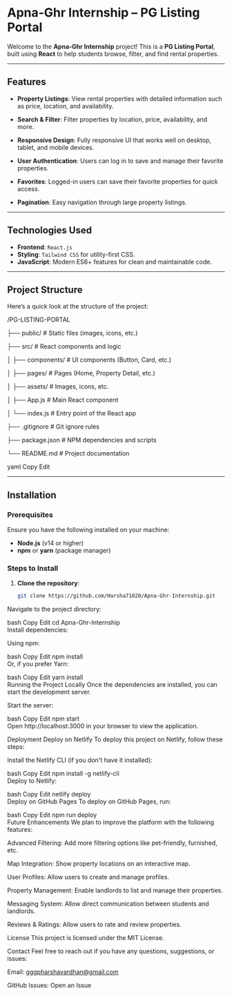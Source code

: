 # Apna-Ghr Internship – PG Listing Portal

Welcome to the **Apna-Ghr Internship** project! This is a **PG Listing Portal**, built using **React** to help students browse, filter, and find rental properties.

---

## Features

- **Property Listings**: View rental properties with detailed information such as price, location, and availability.  

- **Search & Filter**: Filter properties by location, price, availability, and more.  

- **Responsive Design**: Fully responsive UI that works well on desktop, tablet, and mobile devices.  

- **User Authentication**: Users can log in to save and manage their favorite properties.  

- **Favorites**: Logged-in users can save their favorite properties for quick access.  

- **Pagination**: Easy navigation through large property listings.  

---

## Technologies Used

- **Frontend**: `React.js`  
- **Styling**: `Tailwind CSS` for utility-first CSS.  
- **JavaScript**: Modern ES6+ features for clean and maintainable code.  

---

## Project Structure

Here’s a quick look at the structure of the project:

/PG-LISTING-PORTAL

├── public/ # Static files (images, icons, etc.)

├── src/ # React components and logic

│ ├── components/ # UI components (Button, Card, etc.)

│ ├── pages/ # Pages (Home, Property Detail, etc.)

│ ├── assets/ # Images, icons, etc.

│ ├── App.js # Main React component

│ └── index.js # Entry point of the React app

├── .gitignore # Git ignore rules

├── package.json # NPM dependencies and scripts

└── README.md # Project documentation


yaml
Copy
Edit

---

## Installation

### Prerequisites

Ensure you have the following installed on your machine:

- **Node.js** (v14 or higher)  
- **npm** or **yarn** (package manager)  

### Steps to Install

1. **Clone the repository**:

   ```bash
   git clone https://github.com/Harsha71020/Apna-Ghr-Internship.git  
Navigate to the project directory:

bash
Copy
Edit
cd Apna-Ghr-Internship  
Install dependencies:

Using npm:

bash
Copy
Edit
npm install  
Or, if you prefer Yarn:

bash
Copy
Edit
yarn install  
Running the Project Locally
Once the dependencies are installed, you can start the development server.

Start the server:

bash
Copy
Edit
npm start  
Open http://localhost:3000 in your browser to view the application.

Deployment
Deploy on Netlify
To deploy this project on Netlify, follow these steps:

Install the Netlify CLI (if you don't have it installed):

bash
Copy
Edit
npm install -g netlify-cli  
Deploy to Netlify:

bash
Copy
Edit
netlify deploy  
Deploy on GitHub Pages
To deploy on GitHub Pages, run:

bash
Copy
Edit
npm run deploy  
Future Enhancements
We plan to improve the platform with the following features:

Advanced Filtering: Add more filtering options like pet-friendly, furnished, etc.

Map Integration: Show property locations on an interactive map.

User Profiles: Allow users to create and manage profiles.

Property Management: Enable landlords to list and manage their properties.

Messaging System: Allow direct communication between students and landlords.

Reviews & Ratings: Allow users to rate and review properties.

License
This project is licensed under the MIT License.

Contact
Feel free to reach out if you have any questions, suggestions, or issues:

Email: gggpharshavardhan@gmail.com

GitHub Issues: Open an Issue